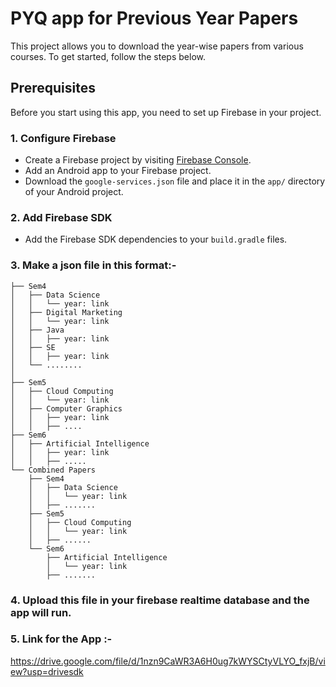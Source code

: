 # PYQ app for Previous Year Papers

This project allows you to download the year-wise papers from various courses. To get started, follow the steps below.

## Prerequisites

Before you start using this app, you need to set up Firebase in your project.

### 1. Configure Firebase

- Create a Firebase project by visiting [Firebase Console](https://console.firebase.google.com/).
- Add an Android app to your Firebase project.
- Download the `google-services.json` file and place it in the `app/` directory of your Android project.

### 2. Add Firebase SDK

- Add the Firebase SDK dependencies to your `build.gradle` files.

### 3. Make a json file in this format:-

```Year wise Papers
├── Sem4
│   ├── Data Science
│   │   └── year: link
│   ├── Digital Marketing
│   │   └── year: link
│   ├── Java
│   │   ├── year: link
│   ├── SE
│   │   ├── year: link
│   └── ........
│       
├── Sem5
│   ├── Cloud Computing
│   │   └── year: link
│   ├── Computer Graphics
│   │   ├── year: link
│   │   ├── ....
├── Sem6
│   ├── Artificial Intelligence
│   │   ├── year: link
│   │   ├── .....
└── Combined Papers
    ├── Sem4
    │   ├── Data Science
    │   │   └── year: link
    │   ├── .......
    ├── Sem5
    │   ├── Cloud Computing
    │   │   └── year: link
    │   ├── ......
    └── Sem6
        ├── Artificial Intelligence
        │   └── year: link
        ├── .......
```

### 4. Upload this file in your firebase realtime database and the app will run.


### 5. Link for the App :-
https://drive.google.com/file/d/1nzn9CaWR3A6H0ug7kWYSCtyVLYO_fxjB/view?usp=drivesdk
